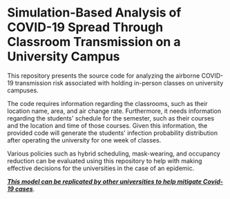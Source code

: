 # Simulation-Based Analysis of COVID-19 Spread Through Classroom Transmission on a University Campus

This repository presents the source code for analyzing the airborne COVID-19 transmission risk associated with holding in-person classes on university campuses.

The code requires information regarding the classrooms, such as their location name, area, and air change rate. Furthermore, it needs information regarding the students' schedule for the semester, such as their courses and the location and time of those courses. Given this information, the provided code will generate the students' infection probability distribution after operating the university for one week of classes.

Various policies such as hybrid scheduling, mask-wearing, and occupancy reduction can be evaluated using this repository to help with making effective decisions for the universities in the case of an epidemic.

<ins>***This model can be replicated by other universities to help mitigate Covid-19 cases***</ins>.
